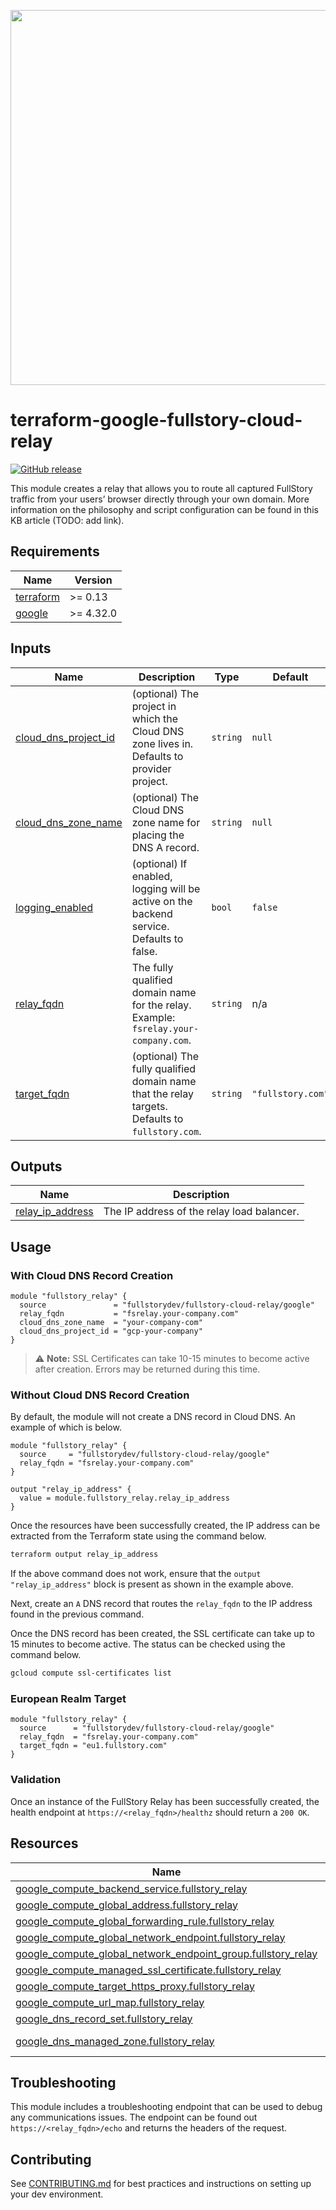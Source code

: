 <a href="https://fullstory.com"><img src="https://d36ubspakw5kl4.cloudfront.net/fullstory.png" width="600"></a>

# terraform-google-fullstory-cloud-relay

[![GitHub release](https://img.shields.io/github/release/fullstorydev/terraform-google-fullstory-cloud-relay.svg)](https://github.com/fullstorydev/terraform-google-fullstory-cloud-relay/releases/)


This module creates a relay that allows you to route all captured FullStory traffic
from your users’ browser directly through your own domain. More information on the philosophy and 
script configuration can be found in this KB article (TODO: add link).

<!-- BEGIN_TF_DOCS -->
## Requirements

| Name | Version |
|------|---------|
| <a name="requirement_terraform"></a> [terraform](#requirement\_terraform) | >= 0.13 |
| <a name="requirement_google"></a> [google](#requirement\_google) | >= 4.32.0 |

## Inputs

| Name | Description | Type | Default | Required |
|------|-------------|------|---------|:--------:|
| <a name="input_cloud_dns_project_id"></a> [cloud\_dns\_project\_id](#input\_cloud\_dns\_project\_id) | (optional) The project in which the Cloud DNS zone lives in. Defaults to provider project. | `string` | `null` | no |
| <a name="input_cloud_dns_zone_name"></a> [cloud\_dns\_zone\_name](#input\_cloud\_dns\_zone\_name) | (optional) The Cloud DNS zone name for placing the DNS A record. | `string` | `null` | no |
| <a name="input_logging_enabled"></a> [logging\_enabled](#input\_logging\_enabled) | (optional) If enabled, logging will be active on the backend service. Defaults to false. | `bool` | `false` | no |
| <a name="input_relay_fqdn"></a> [relay\_fqdn](#input\_relay\_fqdn) | The fully qualified domain name for the relay. Example: `fsrelay.your-company.com`. | `string` | n/a | yes |
| <a name="input_target_fqdn"></a> [target\_fqdn](#input\_target\_fqdn) | (optional) The fully qualified domain name that the relay targets. Defaults to `fullstory.com`. | `string` | `"fullstory.com"` | no |

## Outputs

| Name | Description |
|------|-------------|
| <a name="output_relay_ip_address"></a> [relay\_ip\_address](#output\_relay\_ip\_address) | The IP address of the relay load balancer. |

## Usage

### With Cloud DNS Record Creation

```hcl
module "fullstory_relay" {
  source               = "fullstorydev/fullstory-cloud-relay/google"
  relay_fqdn           = "fsrelay.your-company.com"
  cloud_dns_zone_name  = "your-company-com"
  cloud_dns_project_id = "gcp-your-company"
}
```

> :warning: **Note:** SSL Certificates can take 10-15 minutes to become active after creation. Errors may be returned during this time.

### Without Cloud DNS Record Creation

By default, the module will not create a DNS record in Cloud DNS. An example of which is below.

```hcl
module "fullstory_relay" {
  source     = "fullstorydev/fullstory-cloud-relay/google"
  relay_fqdn = "fsrelay.your-company.com"
}

output "relay_ip_address" {
  value = module.fullstory_relay.relay_ip_address
}
```

Once the resources have been successfully created, the IP address can be extracted from the Terraform state using the command below.

```bash
terraform output relay_ip_address
```

If the above command does not work, ensure that the `output "relay_ip_address"` block is present as shown in the example above.

Next, create an `A` DNS record that routes the `relay_fqdn` to the IP address found in the previous command.

Once the DNS record has been created, the SSL certificate can take up to 15 minutes to become active. The status can be checked using the command below.

```bash
gcloud compute ssl-certificates list
```

### European Realm Target

```hcl
module "fullstory_relay" {
  source      = "fullstorydev/fullstory-cloud-relay/google"
  relay_fqdn  = "fsrelay.your-company.com"
  target_fqdn = "eu1.fullstory.com"
}
```

### Validation
Once an instance of the FullStory Relay has been successfully created, the health endpoint at `https://<relay_fqdn>/healthz` should return a `200 OK`.

## Resources

| Name | Type |
|------|------|
| [google_compute_backend_service.fullstory_relay](https://registry.terraform.io/providers/hashicorp/google/latest/docs/resources/compute_backend_service) | resource |
| [google_compute_global_address.fullstory_relay](https://registry.terraform.io/providers/hashicorp/google/latest/docs/resources/compute_global_address) | resource |
| [google_compute_global_forwarding_rule.fullstory_relay](https://registry.terraform.io/providers/hashicorp/google/latest/docs/resources/compute_global_forwarding_rule) | resource |
| [google_compute_global_network_endpoint.fullstory_relay](https://registry.terraform.io/providers/hashicorp/google/latest/docs/resources/compute_global_network_endpoint) | resource |
| [google_compute_global_network_endpoint_group.fullstory_relay](https://registry.terraform.io/providers/hashicorp/google/latest/docs/resources/compute_global_network_endpoint_group) | resource |
| [google_compute_managed_ssl_certificate.fullstory_relay](https://registry.terraform.io/providers/hashicorp/google/latest/docs/resources/compute_managed_ssl_certificate) | resource |
| [google_compute_target_https_proxy.fullstory_relay](https://registry.terraform.io/providers/hashicorp/google/latest/docs/resources/compute_target_https_proxy) | resource |
| [google_compute_url_map.fullstory_relay](https://registry.terraform.io/providers/hashicorp/google/latest/docs/resources/compute_url_map) | resource |
| [google_dns_record_set.fullstory_relay](https://registry.terraform.io/providers/hashicorp/google/latest/docs/resources/dns_record_set) | resource |
| [google_dns_managed_zone.fullstory_relay](https://registry.terraform.io/providers/hashicorp/google/latest/docs/data-sources/dns_managed_zone) | data source |
<!-- END_TF_DOCS -->

## Troubleshooting

This module includes a troubleshooting endpoint that can be used to debug any communications issues. The endpoint can be found out `https://<relay_fqdn>/echo` and returns the headers of the request.

## Contributing
See [CONTRIBUTING.md](https://github.com/fullstorydev/terraform-google-fullstory-cloud-relay/blob/main/.github/CONTRIBUTING.md) for best practices and instructions on setting up your dev environment.
